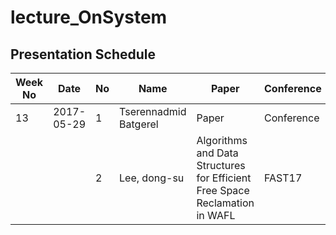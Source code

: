 # lecture_OnSystem
## Presentation Schedule

| Week No | Date | No | Name | Paper | Conference |
| ---- | ---- | ---- | ---- | ---- | ---- |
| 13 | 2017-05-29 | 1 | Tserennadmid Batgerel | Paper | Conference |
|   |   | 2 | Lee, dong-su | Algorithms and Data Structures for Efficient Free Space Reclamation in WAFL | FAST17|

